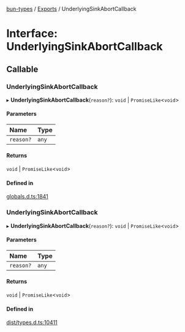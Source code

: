 [bun-types](../README.md) / [Exports](../modules.md) / UnderlyingSinkAbortCallback

# Interface: UnderlyingSinkAbortCallback

## Callable

### UnderlyingSinkAbortCallback

▸ **UnderlyingSinkAbortCallback**(`reason?`): `void` \| `PromiseLike`<`void`\>

#### Parameters

| Name | Type |
| :------ | :------ |
| `reason?` | `any` |

#### Returns

`void` \| `PromiseLike`<`void`\>

#### Defined in

[globals.d.ts:1841](https://github.com/valgaze/bun-types/blob/5e53f27/globals.d.ts#L1841)

### UnderlyingSinkAbortCallback

▸ **UnderlyingSinkAbortCallback**(`reason?`): `void` \| `PromiseLike`<`void`\>

#### Parameters

| Name | Type |
| :------ | :------ |
| `reason?` | `any` |

#### Returns

`void` \| `PromiseLike`<`void`\>

#### Defined in

[dist/types.d.ts:10411](https://github.com/valgaze/bun-types/blob/5e53f27/dist/types.d.ts#L10411)
